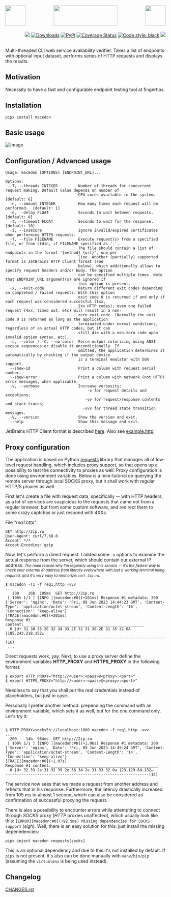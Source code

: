 <h1 align="center">
   <!-- es7s/macedon -->
   <a href="##"><img align="left" src="https://s3.eu-north-1.amazonaws.com/dp2.dl/readme/es7s/macedon/logo.png?v=2" width="64" height="64"></a>
   <a href="##"><img align="center" src="https://s3.eu-north-1.amazonaws.com/dp2.dl/readme/es7s/macedon/label.png" width="200" height="64"></a>
   <a href="##"><img align="right" src="https://s3.eu-north-1.amazonaws.com/dp2.dl/readme/empty.png" width="64" height="64"></a>
</h1>
<div align="right">
  <a href="##"><img src="https://img.shields.io/badge/python-3.10-3776AB?logo=python&logoColor=white&labelColor=333333"></a>
  <a href="https://pepy.tech/project/macedon/"><img alt="Downloads" src="https://pepy.tech/badge/macedon"></a>
  <a href="https://pypi.org/project/macedon/"><img alt="PyPI" src="https://img.shields.io/pypi/v/macedon"></a>
  <a href='https://coveralls.io/github/es7s/macedon?branch=master'><img src='https://coveralls.io/repos/github/es7s/macedon/badge.svg?branch=master' alt='Coverage Status' /></a>
  <a href="https://github.com/psf/black"><img alt="Code style: black" src="https://img.shields.io/badge/code%20style-black-000000.svg"></a>
  <a href="##"><img src="https://wakatime.com/badge/user/8eb9e217-791b-436f-b729-81eb63e84b08/project/1d26a427-aecb-4192-965d-119e9a86cdd9.svg"></a>
</div>
<br>


Multi-threaded CLI web service availability verifier. Takes a list of endpoints with optional input dataset, performs series of HTTP requests and displays the results.


## Motivation

Necessity to have a fast and configurable endpoint testing tool at fingertips.


## Installation

    pipx install macedon


## Basic usage

![image](https://user-images.githubusercontent.com/50381946/211187585-2e932cde-f8f6-4d91-9769-962b6efdfe07.png)


## Configuration / Advanced usage

    Usage: macedon [OPTIONS] [ENDPOINT_URL]...
    
    Options:
      -T, --threads INTEGER         Number of threads for concurrent request making. Default value depends on number of
                                    CPU cores available in the system.  [default: 6]
      -n, --amount INTEGER          How many times each request will be performed.  [default: 1]
      -d, --delay FLOAT             Seconds to wait between requests.  [default: 0]
      -t, --timeout FLOAT           Seconds to wait for the response.  [default: 10]
      -i, --insecure                Ignore invalid/expired certificates when performing HTTPS requests.
      -f, --file FILENAME           Execute request(s) from a specified file, or from stdin, if FILENAME specified as '-'.
                                    The file should contain a list of endpoints in the format '{method} {url}', one per
                                    line. Another (partially) supported format is JetBrains HTTP Client format (see
                                    below), which additionally allows to specify request headers and/or body. The option
                                    can be specified multiple times. Note that ENDPOINT_URL argument(s) are ignored if
                                    this option is present.
      -x, --exit-code               Return different exit codes depending on completed / failed requests. With this option
                                    exit code 0 is returned if and only if each request was considered successful (1xx,
                                    2xx HTTP codes); even one failed request (4xx, timed out, etc) will result in a non-
                                    zero exit code. (Normally the exit code 0 is returned as long as the application
                                    terminated under normal conditions, regardless of an actual HTTP codes; but it can
                                    still die with a non-zero code upon invalid option syntax, etc).
      -c, --color / -C, --no-color  Force output colorizing using ANSI escape sequences or disable it unconditionally. If
                                    omitted, the application determines it automatically by checking if the output device
                                    is a terminal emulator with SGR support.
      --show-id                     Print a column with request serial number.
      --show-error                  Print a column with network (not HTTP) error messages, when applicable.
      -v, --verbose                 Increase verbosity:
                                        -v for request details and exceptions;
                                       -vv for request/response contents and stack traces;
                                      -vvv for thread state transition messages.
      -V, --version                 Show the version and exit.
      --help                        Show this message and exit.


JetBrains HTTP Client format is described [here](https://jetbrains.com/help/idea/exploring-http-syntax.html). Also see [example.http](./example.http).


## Proxy configuration

The application is based on Python [requests](https://pypi.org/project/requests) library that manages all of low-level request handling, which includes proxy support, so that opens up a possibility to test the connectivity to proxies as well. Proxy configuration is done using environment variables. Below is a mini-tutorial on querying the remote server through local SOCKS proxy, but it shall work with regular HTTP/S proxies as well.

First let's create a file with request data, specifically -- with HTTP headers, as a lot of services are suspicious to the requests that came not from a regular browser, but from some custom software, and redirect them to some crazy captchas or just respond with 4XXs.

File *"req1.http"*:
```http request
GET http://2ip.ru
User-Agent: curl/7.68.0
Accept: */*
Accept-Encoding: gzip
```

Now, let's perform a direct request. I added some `-v` options to examine the actual response from the server, which should contain our external IP address. <small>*The main reason why I'm regularly using this service -- it's the fastest way to check your external IP address from literally everywhere with just a working terminal being required, and it's very easy to memorize: `curl 2ip.ru`*</small>.

```console
$ macedon -T1 -f req1.http -vvv
...
   200    16b  105ms  GET http://2ip.ru                                                                               
 [ 100% 1/1 ] [INFO ][macedon:#0](+201ms) Response #1 metadata: 200 {'Server': 'nginx', 'Date': 'Fri, 09 Jun 2023 14:44:23 GMT', 'Content-Type': 'application/octet-stream', 'Content-Length': '16', 'Connection': 'keep-alive'}
[TRACE][macedon:#0](+201ms) 
Response #1 content:_____________________________________________________
  0 |U+ 31 38 35 2E 32 34 33 2E 32 31 38 2E 31 35 32 0A |185.243.218.152↵
----------------------------------------------------------------------(16)
 ...
```

Direct requests work, yay. Next, to use a proxy server define the environment variables **HTTP_PROXY** and **HTTPS_PROXY** in the following format:

```console
$ export HTTP_PROXY="http://<user>:<pass>@<proxy>:<port>"
$ export HTTPS_PROXY="http://<user>:<pass>@<proxy>:<port>"
```

Needless to say that you shall put the real credentials instead of placeholders, but just in case... 

Personally I prefer another method: prepending the command with an environment variable, which sets it as well, but for the one command only. Let's try it:

```console

$ HTTP_PROXY=socks5h://localhost:1080 macedon -f req1.http -vvv
...
  200    14b  964ms  GET http://2ip.ru                                                                               
 [ 100% 1/1 ] [INFO ][macedon:#0](+1.06s) Response #1 metadata: 200 {'Server': 'nginx', 'Date': 'Fri, 09 Jun 2023 14:49:24 GMT', 'Content-Type': 'application/octet-stream', 'Content-Length': '14', 'Connection': 'keep-alive'}
[TRACE][macedon:#0](+1.07s) 
Response #1 content:_______________________________________________
  0 |U+ 32 33 2e 31 32 39 2e 36 34 2e 31 33 32 0a |23.129.64.132↵  
---------------------------------------------------------------(14)
```
The service now sees that we made a request from another address and reflects that in his response. Furthermore,  the latency drastically increased from 105 ms to almost 1 second, which can also be considered as confirmation of successful proxying the request.

There is also a possibility to encounter errors while attempting to connect through *SOCKS* proxy (*HTTP* proxies unaffected), which usually look like this: `[ERROR][macedon:#0](+92.9ms) Missing dependencies for SOCKS support` (*sigh*). Well, there is an easy solution for this: just install the missing depenedencies:

```console
pipx inject macedon requests[socks]
```

This is an optional dependency and due to this it's not installed by default. If `pipx` is not present, it's also can be done manually with `venv/bin/pip` (assuming the `virtualenv` is being used instead).


## Changelog

[CHANGES.rst](CHANGES.rst)
